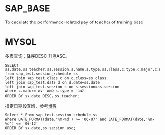 # SAP_BASE
To caculate the performance-related pay of teacher of training base

# MYSQL  
多表查询：降序DESC 升序ASC。
```mysql
SELECT ss.date,ss.teacher,ss.session,s.name,s.type,ss.class,c.type,c.major,c.number,ss.`full/half`,d.day_of_week,d.holiday 
from sap_test.session_schedule ss
left join sap_test.class c on c.class=ss.class
left join sap_test.date d on d.date=ss.date
left join sap_test.session s on s.session=ss.session
where c.major='AV' AND s.type = '147' 
ORDER BY ss.date DESC，ss.teacher;
```  
指定日期段查询，参考[博客](https://www.cnblogs.com/zhangliang88/p/5479682.html)
```mysql
Select * From sap_test.session_schedule ss 
Where DATE_FORMAT(date,'%m-%d') >= '06-07' and DATE_FORMAT(date,'%m-%d') <= '06-12' 
ORDER BY ss.date,ss.session asc;
```
